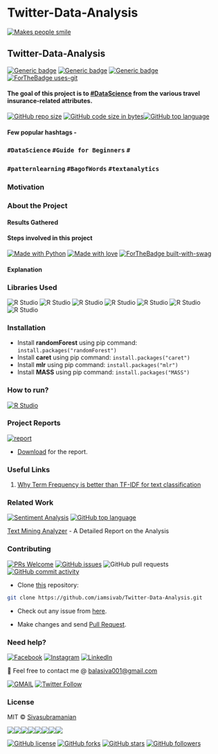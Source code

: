 # Twitter-Data-Analysis

[![Makes people smile](https://forthebadge.com/images/badges/makes-people-smile.svg)](https://github.com/iamsivab)
## Twitter-Data-Analysis

[![Generic badge](https://img.shields.io/badge/Datascience-Beginners-Red.svg?style=for-the-badge)](https://github.com/iamsivab/Twitter-Data-Analysis) 
[![Generic badge](https://img.shields.io/badge/LinkedIn-Connect-blue.svg?style=for-the-badge&logo=linkedin&logoColor=white)](https://www.linkedin.com/in/iamsivab/) [![Generic badge](https://img.shields.io/badge/Python-Language-blue.svg?style=for-the-badge)](https://github.com/iamsivab/Twitter-Data-Analysis) [![ForTheBadge uses-git](http://ForTheBadge.com/images/badges/uses-git.svg)](https://GitHub.com/)

#### The goal of this project is to [#DataScience](https://github.com/iamsivab/Twitter-Data-Analysis) from the various travel insurance-related attributes.

[![GitHub repo size](https://img.shields.io/github/repo-size/iamsivab/Twitter-Data-Analysis.svg?logo=github&style=social)](https://github.com/iamsivab) [![GitHub code size in bytes](https://img.shields.io/github/languages/code-size/iamsivab/Twitter-Data-Analysis.svg?logo=git&style=social)](https://github.com/iamsivab/)[![GitHub top language](https://img.shields.io/github/languages/top/iamsivab/Twitter-Data-Analysis.svg?logo=python&style=social)](https://github.com/iamsivab)

#### Few popular hashtags - 
### `#DataScience` `#Guide for Beginners` `#`
### `#patternlearning` `#BagofWords` `#textanalytics`

### Motivation

### About the Project

#### Results Gathered

#### Steps involved in this project

[![Made with Python](https://forthebadge.com/images/badges/made-with-python.svg)](https://github.com/iamsivab/Twitter-Data-Analysis) [![Made with love](https://forthebadge.com/images/badges/built-with-love.svg)](https://www.linkedin.com/in/iamsivab/) [![ForTheBadge built-with-swag](http://ForTheBadge.com/images/badges/built-with-swag.svg)](https://www.linkedin.com/in/iamsivab/)

#### Explanation

### Libraries Used

![R Studio](https://img.shields.io/badge/R-dplyr-blue.svg?style=flat&logo=r&logoColor=white) 
![R Studio](https://img.shields.io/badge/R-stringr-blue.svg?style=flat&logo=r&logoColor=white)
![R Studio](https://img.shields.io/badge/R-readtext-blue.svg?style=flat&logo=r&logoColor=white) 
![R Studio](https://img.shields.io/badge/R-e1071-blue.svg?style=flat&logo=r&logoColor=white) 
![R Studio](https://img.shields.io/badge/R-mlr-blue.svg?style=flat&logo=r&logoColor=white)
![R Studio](https://img.shields.io/badge/R-caret-blue.svg?style=flat&logo=r&logoColor=white) 
![R Studio](https://img.shields.io/badge/R-randomForest-blue.svg?style=flat&logo=r&logoColor=white) 


### Installation

- Install **randomForest** using pip command: `install.packages("randomForest")`
- Install **caret** using pip command: `install.packages("caret")`
- Install **mlr** using pip command: `install.packages("mlr")`
- Install **MASS** using pip command: `install.packages("MASS")`

### How to run?

[![R Studio](https://img.shields.io/badge/R-clean_data.R.-lightgrey.svg?logo=R&style=social)](https://github.com/iamsivab/Twitter-Data-Analysis/tree/master/src)


### Project Reports

[![report](https://img.shields.io/static/v1.svg?label=Project&message=Report&logo=microsoft-word&style=social)](https://github.com/iamsivab/Twitter-Data-Analysis/blob/master/Sivasubramanian-Text%20Mining%20Report.pdf)

- [Download](https://github.com/iamsivab/Twitter-Data-Analysis/blob/master/Sivasubramanian-Text%20Mining%20Report.pdf) for the report.

### Useful Links

1. [Why Term Frequency is better than TF-IDF for text classification](https://www.quora.com/Why-does-TF-term-frequency-sometimes-give-better-F-scores-than-TF-IDF-does-for-text-classification)
 
### Related Work

[![Sentiment Analysis](https://img.shields.io/static/v1.svg?label=Text&message=Mining&color=lightgray&logo=linkedin&style=social&colorA=critical)](https://www.linkedin.com/in/iamsivab/) [![GitHub top language](https://img.shields.io/github/languages/top/iamsivab/Twitter-Data-Analysis.svg?logo=php&style=social)](https://github.com/iamsivab/)

[Text Mining Analyzer](https://github.com/iamsivab/Twitter-Data-Analysis) - A Detailed Report on the Analysis


### Contributing

[![PRs Welcome](https://img.shields.io/badge/PRs-welcome-brightgreen.svg?logo=github)](https://github.com/iamsivab/Twitter-Data-Analysis/pulls) [![GitHub issues](https://img.shields.io/github/issues/iamsivab/Twitter-Data-Analysis?logo=github)](https://github.com/iamsivab/Twitter-Data-Analysis/issues) ![GitHub pull requests](https://img.shields.io/github/issues-pr/viamsivab/Twitter-Data-Analysis?color=blue&logo=github) 
[![GitHub commit activity](https://img.shields.io/github/commit-activity/y/iamsivab/Twitter-Data-Analysis?logo=github)](https://github.com/iamsivab/Twitter-Data-Analysis/)

- Clone [this](https://github.com/iamsivab/Twitter-Data-Analysis/) repository: 

```bash
git clone https://github.com/iamsivab/Twitter-Data-Analysis.git
```

- Check out any issue from [here](https://github.com/iamsivab/Twitter-Data-Analysis/issues).

- Make changes and send [Pull Request](https://github.com/iamsivab/Twitter-Data-Analysis/pull).
 
### Need help?

[![Facebook](https://img.shields.io/static/v1.svg?label=follow&message=@iamsivab&color=9cf&logo=facebook&style=flat&logoColor=white&colorA=informational)](https://www.facebook.com/iamsivab)  [![Instagram](https://img.shields.io/static/v1.svg?label=follow&message=@iamsivab&color=grey&logo=instagram&style=flat&logoColor=white&colorA=critical)](https://www.instagram.com/iamsivab/) [![LinkedIn](https://img.shields.io/static/v1.svg?label=connect&message=@iamsivab&color=success&logo=linkedin&style=flat&logoColor=white&colorA=blue)](https://www.linkedin.com/in/iamsivab/)

:email: Feel free to contact me @ [balasiva001@gmail.com](https://mail.google.com/mail/)

[![GMAIL](https://img.shields.io/static/v1.svg?label=send&message=balasiva001@gmail.com&color=red&logo=gmail&style=social)](https://www.github.com/iamsivab) [![Twitter Follow](https://img.shields.io/twitter/follow/iamsivab?style=social)](https://twitter.com/iamsivab)


### License

MIT &copy; [Sivasubramanian](https://github.com/iamsivab/Twitter-Data-Analysis/blob/master/LICENSE)

[![](https://sourcerer.io/fame/iamsivab/iamsivab/Twitter-Data-Analysis/images/0)](https://sourcerer.io/fame/iamsivab/iamsivab/Twitter-Data-Analysis/links/0)[![](https://sourcerer.io/fame/iamsivab/iamsivab/Twitter-Data-Analysis/images/1)](https://sourcerer.io/fame/iamsivab/iamsivab/Twitter-Data-Analysis/links/1)[![](https://sourcerer.io/fame/iamsivab/iamsivab/Twitter-Data-Analysis/images/2)](https://sourcerer.io/fame/iamsivab/iamsivab/Twitter-Data-Analysis/links/2)[![](https://sourcerer.io/fame/iamsivab/iamsivab/Twitter-Data-Analysis/images/3)](https://sourcerer.io/fame/iamsivab/iamsivab/Twitter-Data-Analysis/links/3)[![](https://sourcerer.io/fame/iamsivab/iamsivab/Twitter-Data-Analysis/images/4)](https://sourcerer.io/fame/iamsivab/iamsivab/Twitter-Data-Analysis/links/4)[![](https://sourcerer.io/fame/iamsivab/iamsivab/Twitter-Data-Analysis/images/5)](https://sourcerer.io/fame/iamsivab/iamsivab/Twitter-Data-Analysis/links/5)[![](https://sourcerer.io/fame/iamsivab/iamsivab/Twitter-Data-Analysis/images/6)](https://sourcerer.io/fame/iamsivab/iamsivab/Twitter-Data-Analysis/links/6)[![](https://sourcerer.io/fame/iamsivab/iamsivab/Twitter-Data-Analysis/images/7)](https://sourcerer.io/fame/iamsivab/iamsivab/Twitter-Data-Analysis/links/7)


[![GitHub license](https://img.shields.io/github/license/iamsivab/Twitter-Data-Analysis.svg?style=social&logo=github)](https://github.com/iamsivab/Twitter-Data-Analysis/blob/master/LICENSE) 
[![GitHub forks](https://img.shields.io/github/forks/iamsivab/Twitter-Data-Analysis.svg?style=social)](https://github.com/iamsivab/Twitter-Data-Analysis/network) [![GitHub stars](https://img.shields.io/github/stars/iamsivab/Twitter-Data-Analysis.svg?style=social)](https://github.com/iamsivab/Twitter-Data-Analysis/stargazers) [![GitHub followers](https://img.shields.io/github/followers/iamsivab.svg?label=Follow&style=social)](https://github.com/iamsivab/)
